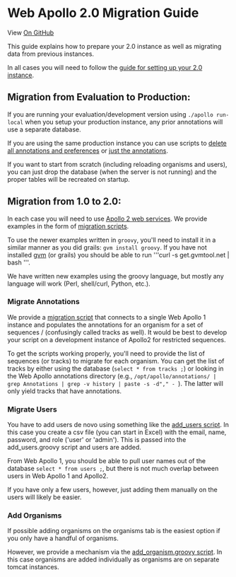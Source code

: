# Web Apollo 2.0 Migration Guide

View <a href="https://github.com/GMOD/Apollo/blob/master/docs/index.md">On GitHub</a>

This guide explains how to prepare your 2.0 instance as well as migrating data from previous instances.

In all cases you will need to follow the [guide for setting up your 2.0 instance](Apollo2Build.md).   


## Migration from Evaluation to Production:

If you are running your evaluation/development version using ```./apollo run-local```
when you setup your production instance, any prior annotations will use a separate database.  

If you are using the same production instance you can use scripts to [delete all annotations and preferences](../scripts/delete_all_features.sh)
or [just the annotations](../scripts/delete_only_features.sh).  

If you want to start from scratch (including reloading organisms and users), you can just drop the database (when the server is not running)
and the proper tables will be recreated on startup.

## Migration from 1.0 to 2.0:

In each case you will need to use [Apollo 2 web services](web_services_link.png).  We provide examples in the form of [migration scripts](web_services/examples).  

To use the newer examples written in ```groovy```, you'll need to install it in a similar manner as you did grails:  ```gvm install groovy```.   If you have not installed [gvm](http://gvmtool.net/) (or grails) you should be able to run '''curl -s get.gvmtool.net | bash
'''.

We have written new examples using the groovy language, but mostly any language will work (Perl, shell/curl, Python, etc.).


### Migrate Annotations

We provide a [migration script](web_services/examples/groovy/migrate_annotations1to2.groovy) that 
connects to a single Web Apollo 1 instance and populates the annotations for an organism for a set of sequences / (confusingly called tracks as well).  It would be best to develop your script on a development instance of Apollo2 for restricted sequences.

To get the scripts working properly, you'll need to provide the list of sequences (or tracks) to migrate for each organism.
You can get the list of tracks by either using the database (```select * from tracks ;```) or looking 
in the Web Apollo annotations directory (e.g., ```/opt/apollo/annotations/ | grep Annotations | grep -v history | paste -s -d"," - ```).  The latter will only yield tracks that have annotations.


### Migrate Users

You have to add users de novo using something like the [add_users script](web_services/examples/groovy/add_users.groovy). 
In this case you create a csv file (you can start in Excel) with the email, name, password, and role ('user' or 'admin'). 
This is passed into the add_users.groovy script and users are added.  

From Web Apollo 1, you should be able to pull user names out of the database ```select * from users ;```, but there is not much overlap between users in Web Apollo 1 and Apollo2.

If you have only a few users, however, just adding them manually on the users will likely be easier. 

### Add Organisms

If possible adding organisms on the organisms tab is the easiest option if you only have a handful of organisms.  

However, we provide a mechanism via the [add_organism.groovy script](web_services/examples/groovy/add_organism.groovy).
In this case organisms are added individually as organisms are on separate tomcat instances.



